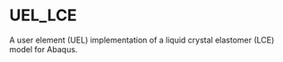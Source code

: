 # UEL_LCE
A user element (UEL) implementation of a liquid crystal elastomer (LCE) model for Abaqus.
